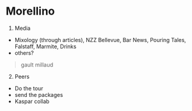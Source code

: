 # Morellino

1. Media
* Mixology (through articles), NZZ Bellevue, Bar News, Pouring Tales, Falstaff, Marmite, Drinks
* others?
> gault millaud

2. Peers
* Do the tour
* send the packages
* Kaspar collab